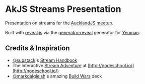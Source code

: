 AkJS Streams Presentation
=========================

Presentation on streams for the [AucklandJS meetup](http://www.meetup.com/AucklandJS/events/158877492/).

Built with [reveal.js](https://github.com/hakimel/reveal.js) via the [generator-reveal](https://github.com/slara/generator-reveal) generator for [Yeoman](http://yeoman.io/).


Credits & Inspiration
---------------------

- [@substack](https://twitter.com/substack)'s [Stream Handbook](https://github.com/substack/stream-handbook)
- The interactive [Stream Adventure](http://nodeschool.io/#stream-adventure) at [http://nodeschool.io/](http://nodeschool.io/)
- [@markdalgleish](https://twitter.com/markdalgleish)'s amazing [Build Wars](http://markdalgleish.github.io/presentation-build-wars-gulp-vs-grunt) deck
